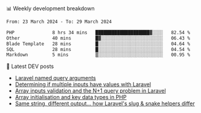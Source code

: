 📊 Weekly development breakdown
<!--START_SECTION:waka-->

```txt
From: 23 March 2024 - To: 29 March 2024

PHP              8 hrs 34 mins   ████████████████████▓░░░░   82.54 %
Other            40 mins         █▓░░░░░░░░░░░░░░░░░░░░░░░   06.43 %
Blade Template   28 mins         █░░░░░░░░░░░░░░░░░░░░░░░░   04.64 %
SQL              28 mins         █░░░░░░░░░░░░░░░░░░░░░░░░   04.54 %
Markdown         5 mins          ▒░░░░░░░░░░░░░░░░░░░░░░░░   00.95 %
```

<!--END_SECTION:waka-->

📕 Latest DEV posts
<!-- BLOG-POST-LIST:START -->
- [Laravel named query arguments](https://dev.to/michaelvickersuk/laravel-named-query-arguments-28kd)
- [Determining if multiple inputs have values with Laravel](https://dev.to/michaelvickersuk/determining-if-multiple-inputs-have-values-with-laravel-km6)
- [Array inputs validation and the N+1 query problem in Laravel](https://dev.to/michaelvickersuk/array-inputs-validation-and-the-n1-query-problem-in-laravel-2agb)
- [Array initialisation and key data types in PHP](https://dev.to/michaelvickersuk/array-initialisation-and-key-data-types-in-php-1e5b)
- [Same string, different output... how Laravel&#39;s slug &amp; snake helpers differ](https://dev.to/michaelvickersuk/same-string-different-output-how-laravels-slug-snake-helpers-differ-1ccj)
<!-- BLOG-POST-LIST:END -->
